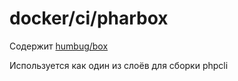 # docker/ci/pharbox #

Содержит [humbug/box](https://packagist.org/packages/humbug/box)

Используется как один из слоёв для сборки phpcli
